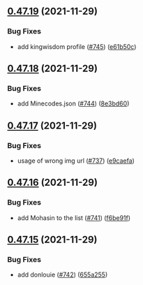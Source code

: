 ## [0.47.19](https://github.com/EddieHubCommunity/LinkFree/compare/v0.47.18...v0.47.19) (2021-11-29)


### Bug Fixes

* add kingwisdom profile ([#745](https://github.com/EddieHubCommunity/LinkFree/issues/745)) ([e61b50c](https://github.com/EddieHubCommunity/LinkFree/commit/e61b50c46f995e453f601ed69ad8f6e95de5e9a6))



## [0.47.18](https://github.com/EddieHubCommunity/LinkFree/compare/v0.47.17...v0.47.18) (2021-11-29)


### Bug Fixes

* add Minecodes.json ([#744](https://github.com/EddieHubCommunity/LinkFree/issues/744)) ([8e3bd60](https://github.com/EddieHubCommunity/LinkFree/commit/8e3bd604a4699aca17981a4deadd1266e0738276))



## [0.47.17](https://github.com/EddieHubCommunity/LinkFree/compare/v0.47.16...v0.47.17) (2021-11-29)


### Bug Fixes

* usage of wrong img url ([#737](https://github.com/EddieHubCommunity/LinkFree/issues/737)) ([e9caefa](https://github.com/EddieHubCommunity/LinkFree/commit/e9caefa220f37c5b5ab8883d50f8f3a9f9d84b62))



## [0.47.16](https://github.com/EddieHubCommunity/LinkFree/compare/v0.47.15...v0.47.16) (2021-11-29)


### Bug Fixes

* add Mohasin to the list ([#741](https://github.com/EddieHubCommunity/LinkFree/issues/741)) ([f6be91f](https://github.com/EddieHubCommunity/LinkFree/commit/f6be91f468e10022c64649d569d5fe940ac5333d))



## [0.47.15](https://github.com/EddieHubCommunity/LinkFree/compare/v0.47.14...v0.47.15) (2021-11-29)


### Bug Fixes

* add donlouie ([#742](https://github.com/EddieHubCommunity/LinkFree/issues/742)) ([655a255](https://github.com/EddieHubCommunity/LinkFree/commit/655a255c9003efcaed7e7e0b5510cbc2bbdbe976))



